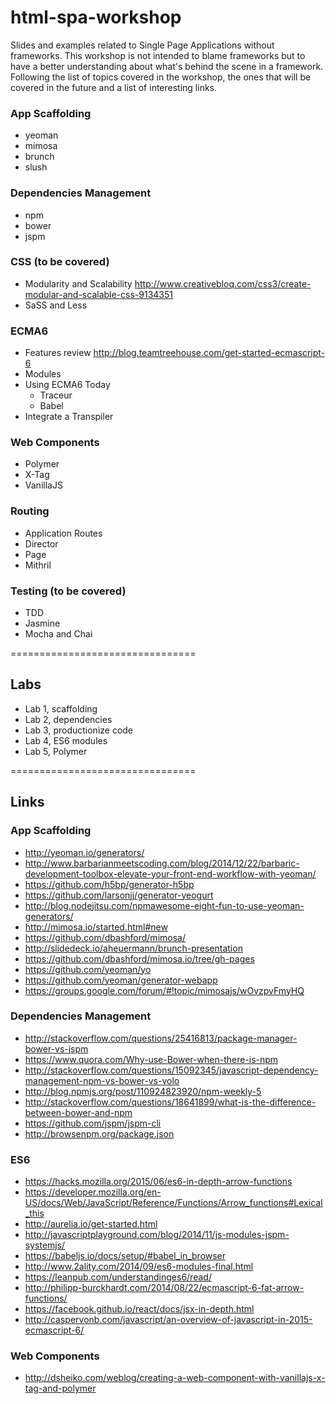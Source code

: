 # html-spa-workshop
Slides and examples related to Single Page Applications without frameworks. This workshop is not intended to blame frameworks but to have a better understanding about what's behind the scene in a framework.
Following the list of topics covered in the workshop, the ones that will be covered in the future and a list of interesting links.

### App Scaffolding 
* yeoman
* mimosa
* brunch
* slush 

### Dependencies Management
* npm
* bower
* jspm

### CSS (to be covered)
* Modularity and Scalability http://www.creativebloq.com/css3/create-modular-and-scalable-css-9134351
* SaSS and Less

### ECMA6
* Features review http://blog.teamtreehouse.com/get-started-ecmascript-6
* Modules
* Using ECMA6 Today
   * Traceur
   * Babel
* Integrate a Transpiler

### Web Components
* Polymer
* X-Tag
* VanillaJS

### Routing 
* Application Routes
* Director 
* Page 
* Mithril 

### Testing (to be covered)
* TDD 
* Jasmine
* Mocha and Chai

================================

## Labs
* Lab 1, scaffolding
* Lab 2, dependencies 
* Lab 3, productionize code
* Lab 4, ES6 modules
* Lab 5, Polymer 

================================

## Links

### App Scaffolding
* http://yeoman.io/generators/
* http://www.barbarianmeetscoding.com/blog/2014/12/22/barbaric-development-toolbox-elevate-your-front-end-workflow-with-yeoman/
* https://github.com/h5bp/generator-h5bp
* https://github.com/larsonjj/generator-yeogurt
* http://blog.nodejitsu.com/npmawesome-eight-fun-to-use-yeoman-generators/
* http://mimosa.io/started.html#new
* https://github.com/dbashford/mimosa/
* http://slidedeck.io/aheuermann/brunch-presentation
* https://github.com/dbashford/mimosa.io/tree/gh-pages
* https://github.com/yeoman/yo
* https://github.com/yeoman/generator-webapp
* https://groups.google.com/forum/#!topic/mimosajs/wOvzpvFmyHQ

### Dependencies Management
* http://stackoverflow.com/questions/25416813/package-manager-bower-vs-jspm
* https://www.quora.com/Why-use-Bower-when-there-is-npm
* http://stackoverflow.com/questions/15092345/javascript-dependency-management-npm-vs-bower-vs-volo
* http://blog.npmjs.org/post/110924823920/npm-weekly-5 
* http://stackoverflow.com/questions/18641899/what-is-the-difference-between-bower-and-npm
* https://github.com/jspm/jspm-cli
* http://browsenpm.org/package.json

### ES6
* https://hacks.mozilla.org/2015/06/es6-in-depth-arrow-functions
* https://developer.mozilla.org/en-US/docs/Web/JavaScript/Reference/Functions/Arrow_functions#Lexical_this
* http://aurelia.io/get-started.html
* http://javascriptplayground.com/blog/2014/11/js-modules-jspm-systemjs/
* https://babeljs.io/docs/setup/#babel_in_browser
* http://www.2ality.com/2014/09/es6-modules-final.html
* https://leanpub.com/understandinges6/read/
* http://philipp-burckhardt.com/2014/08/22/ecmascript-6-fat-arrow-functions/
* https://facebook.github.io/react/docs/jsx-in-depth.html
* http://caspervonb.com/javascript/an-overview-of-javascript-in-2015-ecmascript-6/

### Web Components 
* http://dsheiko.com/weblog/creating-a-web-component-with-vanillajs-x-tag-and-polymer

